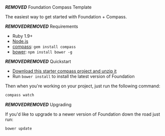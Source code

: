 ***REMOVED*** Foundation Compass Template

The easiest way to get started with Foundation + Compass.

***REMOVED******REMOVED*** Requirements

  * Ruby 1.9+
  * [Node.js](http://nodejs.org)
  * [compass](http://compass-style.org/): `gem install compass`
  * [bower](http://bower.io): `npm install bower -g`

***REMOVED******REMOVED*** Quickstart

  * [Download this starter compass project and unzip it](https://github.com/zurb/foundation-compass-template/archive/master.zip)
  * Run `bower install` to install the latest version of Foundation
  
Then when you're working on your project, just run the following command:

```bash
compass watch
```

***REMOVED******REMOVED*** Upgrading

If you'd like to upgrade to a newer version of Foundation down the road just run:

```bash
bower update
```
